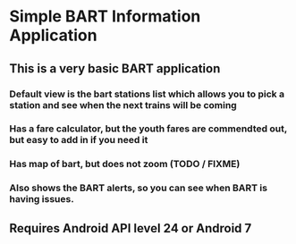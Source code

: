 # Simple BART Information Application

## This is a very basic BART application
### Default view is the bart stations list which allows you to pick a station and see when the next trains will be coming
### Has a fare calculator, but the youth fares are commendted out, but easy to add in if you need it
### Has map of bart, but does not zoom (TODO / FIXME)
### Also shows the BART alerts, so you can see when BART is having issues.

## Requires Android API level 24 or Android 7

